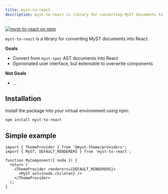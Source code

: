 ```yaml
---
title: myst-to-react
description: myst-to-react is library for converting MyST documents to React.
---
```


[![myst-to-react on npm](https://img.shields.io/npm/v/myst-to-react.svg)](https://www.npmjs.com/package/myst-to-react)

`myst-to-react` is a library for converting MyST documents into React.

**Goals**

- Convert from `myst-spec` AST documents into React
- Opinionated user interface, but extensible to overwrite components

**Not Goals**

- ...

## Installation

Install the package into your virtual environment using npm:

```bash
npm install myst-to-react
```

## Simple example

```tsx
import { ThemeProvider } from '@myst-theme/providers';
import { MyST, DEFAULT_RENDERERS } from 'myst-to-react';

function MyComponent({ node }) {
  return (
    <ThemeProvider renderers={DEFAULT_RENDERERS}>
      <MyST ast={node.children} />
    </ThemeProvider>
  );
}
```
